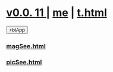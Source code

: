 #  [v0.0. 11 ](https://github.com/littleflute/JavaScript1/edit/master/readme.md) | [me](https://littleflute.github.io/JavaScript1/) | [t.html](t.html)
<div id = "id_div_4_plx">
  <button id = "id_btn_4_blApp">+blApp</button> 
</div> 

<script src="https://www.w3schools.com/lib/w3.js"></script>
<script src="https://littleflute.github.io/JavaScript/blclass.js" ></script>
<script src="https://littleflute.github.io/JavaScript/blApp.js"></script>
<script src="blAppPlx.js"></script>

### [magSee.html](magSee.html)
### [picSee.html](picSee.html)
